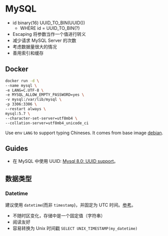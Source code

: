 # MySQL

* id binary\(16\) UUID\_TO\_BIN\(UUID\(\)\)
  * WHERE id = UUID\_TO\_BIN\(?\)
* Escaping 将参数当作一个值进行转义
* 减少请求 MySQL Server 的次数
* 考虑数据量很大的情况
* 善用索引和缓存

## Docker

```bash
docker run -d \
--name mysql \
-e LANG=C.UTF-8 \
-e MYSQL_ALLOW_EMPTY_PASSWORD=yes \
-v mysql:/var/lib/mysql \
-p 3306:3306 \
--restart always \
mysql:5.7 \
--character-set-server=utf8mb4 \
--collation-server=utf8mb4_unicode_ci
```

Use env `LANG` to support typing Chineses. It comes from base image [debian](https://hub.docker.com/_/debian#locales).

## Guides

* 在 MySQL 中使用 UUID: [Mysql 8.0: UUID support](https://mysqlserverteam.com/mysql-8-0-uuid-support/)。

## 数据类型

### Datetime

建议使用 `datetime`\(而非 `timestamp`\)，并固定为 UTC 时间。[参考](https://stackoverflow.com/questions/409286/should-i-use-the-datetime-or-timestamp-data-type-in-mysql?noredirect=1&lq=1)。

* 不随时区变化，存储中是一个固定值（字符串）
* 阅读友好
* 容易转换为 Unix 时间戳 `SELECT UNIX_TIMESTAMP(my_datetime)`



